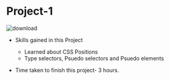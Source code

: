 # Project-1


![download](https://user-images.githubusercontent.com/86450108/181666400-35e4f49c-0a93-4462-bc12-c51634d7a51b.png)

 * Skills gained in this Project
    * Learned about CSS Positions 
    * Type selectors, Psuedo selectors and Psuedo elements
    
 * Time taken to finish this project- 3 hours.
